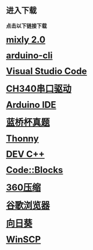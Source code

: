 ## 进入下载

**点击以下链接下载**

<font size="5">**[mixly 2.0](http://www.cele-tech.com:5000/sharing/m949pbl1c)**</font>

<font size="5">**[arduino-cli](https://downloads.arduino.cc/arduino-cli/arduino-cli_latest_Windows_64bit.zip)**</font>

<font size="5">**[Visual Studio Code](https://code.visualstudio.com/docs/?dv=win64user)**</font>

<font size="5">**[CH340串口驱动](https://www.wch.cn/downloads/file/65.html)**</font>

<font size="5">**[Arduino IDE](https://downloads.arduino.cc/arduino-ide/arduino-ide_2.3.4_Windows_64bit.exe)**</font>

<font size="5">**[蓝桥杯真题](http://www.cele-tech.com:5000/sharing/HK36AJjfB)**</font>

<font size="5">**[Thonny](http://tslb.i234.me:5000/sharing/W4OpWsUwk)**</font>

<font size="5">**[DEV C++](https://logserviceccf.oss-cn-hangzhou.aliyuncs.com/Dev-Cpp%205.11%20TDM-GCC%204.9.2.exe)**</font>

<font size="5">**[Code::Blocks](https://sourceforge.net/projects/codeblocks/files/latest/download)**</font>

<font size="5">**[360压缩](https://www.360totalsecurity.com/zh-cn/download-free-360-zip/)**</font>

<font size="5">**[谷歌浏览器](https://dl.google.com/tag/s/appguid%3D%7B8A69D345-D564-463C-AFF1-A69D9E530F96%7D%26iid%3D%7B8DFA7F4B-A60F-278B-84C2-338237943B54%7D%26lang%3Dzh-CN%26browser%3D5%26usagestats%3D1%26appname%3DGoogle%2520Chrome%26needsadmin%3Dprefers%26ap%3Dx64-statsdef_1%26installdataindex%3Dempty/chrome/install/ChromeStandaloneSetup64.exe)**</font>

<font size="5">**[向日葵](https://sunlogin.oray.com/download)**</font>

<font size="5">**[WinSCP](https://winscp.net/eng/download.php)**</font>
